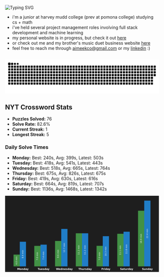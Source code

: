 ![Typing SVG](https://readme-typing-svg.demolab.com?font=Fira+Code&size=16&pause=700&color=FFFFFF&width=435&lines=hi+i'm+aimee!;junior+at+harvey+mudd+college;cs+math+major)
- i'm a junior at harvey mudd college (prev at pomona college) studying cs + math
- i've held several project management roles involving full stack development and machine learning
- my personal website is in progress, but check it out [here](https://aimeekco.github.io)
- or check out me and my brother's music duet business website [here](https://musicoduets.github.io)
- feel free to reach me through aimeekco@gmail.com or my [linkedin](https://www.linkedin.com/in/aimeekco/) :)
##
![Snake animation](https://github.com/aimeekco/snk/blob/output/github-contribution-grid-snake.svg)
<!-- START NYT-STATS -->
## NYT Crossword Stats
- **Puzzles Solved:** 76
- **Solve Rate:** 82.6%
- **Current Streak:** 1
- **Longest Streak:** 5

### Daily Solve Times
- **Monday:** Best: 240s, Avg: 399s, Latest: 503s
- **Tuesday:** Best: 418s, Avg: 541s, Latest: 443s
- **Wednesday:** Best: 518s, Avg: 665s, Latest: 764s
- **Thursday:** Best: 675s, Avg: 826s, Latest: 675s
- **Friday:** Best: 419s, Avg: 630s, Latest: 616s
- **Saturday:** Best: 664s, Avg: 819s, Latest: 707s
- **Sunday:** Best: 1136s, Avg: 1468s, Latest: 1342s

![Solve Times](./nyt_stats_graph.png)
<!-- END NYT-STATS -->